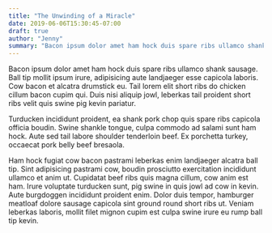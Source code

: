 ```yaml
---
title: "The Unwinding of a Miracle"
date: 2019-06-06T15:30:45-07:00
draft: true
author: "Jenny"
summary: "Bacon ipsum dolor amet ham hock duis spare ribs ullamco shank sausage."
---
```


Bacon ipsum dolor amet ham hock duis spare ribs ullamco shank sausage. Ball tip mollit ipsum irure, adipisicing aute landjaeger esse capicola laboris. Cow bacon et alcatra drumstick eu. Tail lorem elit short ribs do chicken cillum bacon cupim qui. Duis nisi aliquip jowl, leberkas tail proident short ribs velit quis swine pig kevin pariatur.

Turducken incididunt proident, ea shank pork chop quis spare ribs capicola officia boudin. Swine shankle tongue, culpa commodo ad salami sunt ham hock. Aute sed tail labore shoulder tenderloin beef. Ex porchetta turkey, occaecat pork belly beef bresaola.

Ham hock fugiat cow bacon pastrami leberkas enim landjaeger alcatra ball tip. Sint adipisicing pastrami cow, boudin prosciutto exercitation incididunt ullamco et anim ut. Cupidatat beef ribs quis magna cillum, cow anim est ham. Irure voluptate turducken sunt, pig swine in quis jowl ad cow in kevin. Aute burgdoggen incididunt proident enim. Dolor duis tempor, hamburger meatloaf dolore sausage capicola sint ground round short ribs ut. Veniam leberkas laboris, mollit filet mignon cupim est culpa swine irure eu rump ball tip kevin.